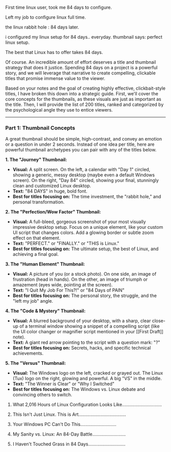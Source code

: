 First time linux user, took me 84 days to configure. 


Left my job to configure linux full time. 

the linux rabbit hole : 84 days later. 

i configured my linux setup for 84 days.. everyday.
thumbnail says: perfect linux setup. 

The best that Linux has to offer takes 84 days. 

Of course. An incredible amount of effort deserves a title and thumbnail strategy that does it justice. Spending 84 days on a project is a powerful story, and we will leverage that narrative to create compelling, clickable titles that promise immense value to the viewer.

Based on your notes and the goal of creating highly effective, clickbait-style titles, I have broken this down into a strategic guide. First, we'll cover the core concepts for the thumbnails, as these visuals are just as important as the title. Then, I will provide the list of 200 titles, ranked and categorized by the psychological angle they use to entice viewers.

---

### Part 1: Thumbnail Concepts

A great thumbnail should be simple, high-contrast, and convey an emotion or a question in under 2 seconds. Instead of one idea per title, here are powerful thumbnail archetypes you can pair with any of the titles below.

**1. The "Journey" Thumbnail:**
*   **Visual:** A split screen. On the left, a calendar with "Day 1" circled, showing a generic, messy desktop (maybe even a default Windows screen). On the right, "Day 84" circled, showing your final, stunningly clean and customized Linux desktop.
*   **Text:** "84 DAYS" in huge, bold font.
*   **Best for titles focusing on:** The time investment, the "rabbit hole," and personal transformation.

**2. The "Perfection/Wow Factor" Thumbnail:**
*   **Visual:** A full-bleed, gorgeous screenshot of your most visually impressive desktop setup. Focus on a unique element, like your custom UI script that changes colors. Add a glowing border or subtle zoom effect on that element.
*   **Text:** "PERFECT." or "FINALLY." or "THIS is Linux."
*   **Best for titles focusing on:** The ultimate setup, the best of Linux, and achieving a final goal.

**3. The "Human Element" Thumbnail:**
*   **Visual:** A picture of you (or a stock photo). On one side, an image of frustration (head in hands). On the other, an image of triumph or amazement (eyes wide, pointing at the screen).
*   **Text:** "I Quit My Job For This?!" or "84 Days of PAIN"
*   **Best for titles focusing on:** The personal story, the struggle, and the "left my job" angle.

**4. The "Code & Mystery" Thumbnail:**
*   **Visual:** A blurred background of your desktop, with a sharp, clear close-up of a terminal window showing a snippet of a compelling script (like the UI color changer or magnifier script mentioned in your [[First Draft]] note).
*   **Text:** A giant red arrow pointing to the script with a question mark: "?"
*   **Best for titles focusing on:** Secrets, hacks, and specific technical achievements.

**5. The "Versus" Thumbnail:**
*   **Visual:** The Windows logo on the left, cracked or grayed out. The Linux (Tux) logo on the right, glowing and powerful. A big "VS" in the middle.
*   **Text:** "The Winner is Clear" or "Why I Switched"
*   **Best for titles focusing on:** The Windows vs. Linux debate and convincing others to switch.


1.  What 2,016 Hours of Linux Configuration Looks Like...............................
2. This Isn't Just Linux. This is Art.....................................

3. Your Windows PC Can't Do This............................
4. My Sanity vs. Linux: An 84-Day Battle..........................
5. I Haven't Touched Grass in 84 Days.............................
